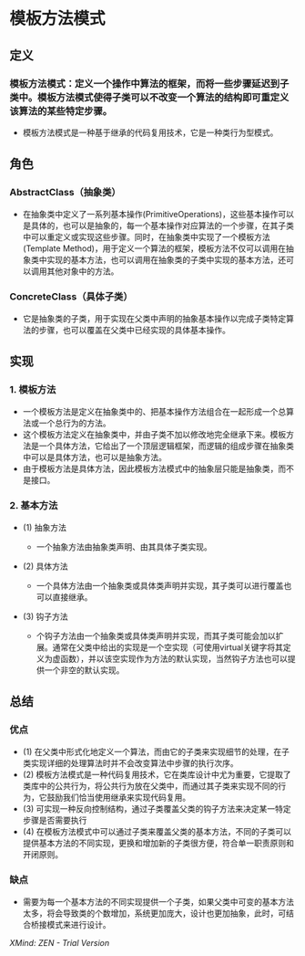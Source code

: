 # 模板方法模式

## 定义

### 模板方法模式：定义一个操作中算法的框架，而将一些步骤延迟到子类中。模板方法模式使得子类可以不改变一个算法的结构即可重定义该算法的某些特定步骤。

- 模板方法模式是一种基于继承的代码复用技术，它是一种类行为型模式。

## 角色

### AbstractClass（抽象类）

- 在抽象类中定义了一系列基本操作(PrimitiveOperations)，这些基本操作可以是具体的，也可以是抽象的，每一个基本操作对应算法的一个步骤，在其子类中可以重定义或实现这些步骤。同时，在抽象类中实现了一个模板方法(Template Method)，用于定义一个算法的框架，模板方法不仅可以调用在抽象类中实现的基本方法，也可以调用在抽象类的子类中实现的基本方法，还可以调用其他对象中的方法。

### ConcreteClass（具体子类）

- 它是抽象类的子类，用于实现在父类中声明的抽象基本操作以完成子类特定算法的步骤，也可以覆盖在父类中已经实现的具体基本操作。

## 实现

### 1. 模板方法

-   一个模板方法是定义在抽象类中的、把基本操作方法组合在一起形成一个总算法或一个总行为的方法。
- 这个模板方法定义在抽象类中，并由子类不加以修改地完全继承下来。模板方法是一个具体方法，它给出了一个顶层逻辑框架，而逻辑的组成步骤在抽象类中可以是具体方法，也可以是抽象方法。
- 由于模板方法是具体方法，因此模板方法模式中的抽象层只能是抽象类，而不是接口。

### 2. 基本方法

- (1) 抽象方法

	- 一个抽象方法由抽象类声明、由其具体子类实现。

- (2) 具体方法

	- 一个具体方法由一个抽象类或具体类声明并实现，其子类可以进行覆盖也可以直接继承。

- (3) 钩子方法

	- 个钩子方法由一个抽象类或具体类声明并实现，而其子类可能会加以扩展。通常在父类中给出的实现是一个空实现（可使用virtual关键字将其定义为虚函数），并以该空实现作为方法的默认实现，当然钩子方法也可以提供一个非空的默认实现。

## 总结

### 优点

-  (1) 在父类中形式化地定义一个算法，而由它的子类来实现细节的处理，在子类实现详细的处理算法时并不会改变算法中步骤的执行次序。
- (2) 模板方法模式是一种代码复用技术，它在类库设计中尤为重要，它提取了类库中的公共行为，将公共行为放在父类中，而通过其子类来实现不同的行为，它鼓励我们恰当使用继承来实现代码复用。
-  (3) 可实现一种反向控制结构，通过子类覆盖父类的钩子方法来决定某一特定步骤是否需要执行
-  (4) 在模板方法模式中可以通过子类来覆盖父类的基本方法，不同的子类可以提供基本方法的不同实现，更换和增加新的子类很方便，符合单一职责原则和开闭原则。

### 缺点

- 需要为每一个基本方法的不同实现提供一个子类，如果父类中可变的基本方法太多，将会导致类的个数增加，系统更加庞大，设计也更加抽象，此时，可结合桥接模式来进行设计。

*XMind: ZEN - Trial Version*